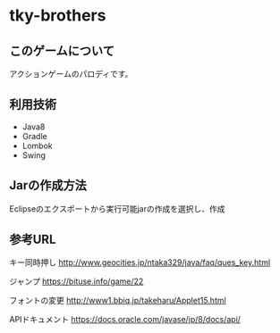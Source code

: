 # tky-brothers

## このゲームについて

アクションゲームのパロディです。

## 利用技術

- Java8
- Gradle
- Lombok
- Swing

## Jarの作成方法

Eclipseのエクスポートから実行可能jarの作成を選択し、作成

## 参考URL

キー同時押し
http://www.geocities.jp/ntaka329/java/faq/ques_key.html

ジャンプ
https://bituse.info/game/22

フォントの変更
http://www1.bbiq.jp/takeharu/Applet15.html

APIドキュメント
https://docs.oracle.com/javase/jp/8/docs/api/
